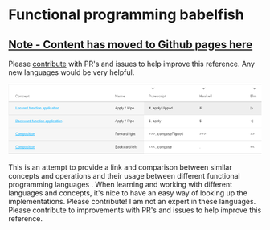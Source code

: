 # Functional programming babelfish

##  [Note - Content has moved to Github pages here](https://hakonrossebo.github.io/functional-programming-babelfish/)
Please [contribute](CONTRIBUTE.md) with PR's and issues to help improve this reference.
Any new languages would be very helpful.

[<img src="demo.png" />](https://hakonrossebo.github.io/functional-programming-babelfish/)

This is an attempt to provide a link and comparison between similar concepts and operations and their usage between different functional programming languages . When learning and working with different languages and concepts, it's nice to have an easy way of looking up the implementations. Please contribute! I am not an expert in these languages. Please contribute to improvements with PR's and issues to help improve this reference.
